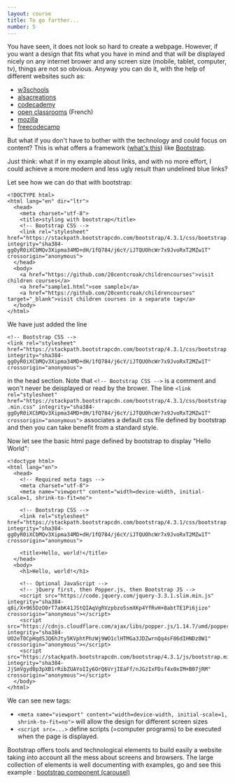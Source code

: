 ```yaml
---
layout: course
title: To go farther...
number: 5
---
```


You have seen, it does not look so hard to create a webpage. However, if you want a design that fits what you have in mind and that will be displayed nicely on any internet brower and any screen size (mobile, tablet, computer, tv), things are not so obvious. Anyway you can do it, with the help of different websites such as:
- [w3schools](https://www.w3schools.com/)
- [alsacreations](https://www.alsacreations.com/)
- [codecademy](https://www.codecademy.com/learn/learn-html)
- [open classrooms](https://openclassrooms.com/fr/courses/1603881-apprenez-a-creer-votre-site-web-avec-html5-et-css3) (French)
- [mozilla](https://developer.mozilla.org/en-US/docs/Web/HTML)
- [freecodecamp](https://www.freecodecamp.org/news/learn-responsive-web-design-in-5-minutes/)

But what if you don't have to bother with the technology and could focus on content? This is what offers a framework ([what's this](https://en.wikipedia.org/wiki/Software_framework)) like [Bootstrap](https://getbootstrap.com/).

Just think: what if in my example about links, and with no more effort, I could achieve a more modern and less ugly result than undelined blue links?

Let see how we can do that with bootstrap:
```
<!DOCTYPE html>
<html lang="en" dir="ltr">
  <head>
    <meta charset="utf-8">
    <title>styling with bootstrap</title>
    <!-- Bootstrap CSS -->
    <link rel="stylesheet" href="https://stackpath.bootstrapcdn.com/bootstrap/4.3.1/css/bootstrap.min.css" integrity="sha384-ggOyR0iXCbMQv3Xipma34MD+dH/1fQ784/j6cY/iJTQUOhcWr7x9JvoRxT2MZw1T" crossorigin="anonymous">
  </head>
  <body>
    <a href="https://github.com/20centcroak/childrencourses">visit children courses</a>
    <a href="sample1.html">see sample1</a>
    <a href="https://github.com/20centcroak/childrencourses" target="_blank">visit children courses in a separate tag</a>
  </body>
</html>
```

We have just added the line
```
<!-- Bootstrap CSS -->
<link rel="stylesheet" href="https://stackpath.bootstrapcdn.com/bootstrap/4.3.1/css/bootstrap.min.css" integrity="sha384-ggOyR0iXCbMQv3Xipma34MD+dH/1fQ784/j6cY/iJTQUOhcWr7x9JvoRxT2MZw1T" crossorigin="anonymous">
```
in the head section. Note that `<!-- Bootstrap CSS -->` is a comment and won't never be deisplayed or read by the brower.
The line `<link rel="stylesheet" href="https://stackpath.bootstrapcdn.com/bootstrap/4.3.1/css/bootstrap.min.css" integrity="sha384-ggOyR0iXCbMQv3Xipma34MD+dH/1fQ784/j6cY/iJTQUOhcWr7x9JvoRxT2MZw1T" crossorigin="anonymous">` associates a default css file defined by bootstrap and then you can take benefit from a standard style.

Now let see the basic html page defined by bootstrap to display "Hello World":
```
<!doctype html>
<html lang="en">
  <head>
    <!-- Required meta tags -->
    <meta charset="utf-8">
    <meta name="viewport" content="width=device-width, initial-scale=1, shrink-to-fit=no">

    <!-- Bootstrap CSS -->
    <link rel="stylesheet" href="https://stackpath.bootstrapcdn.com/bootstrap/4.3.1/css/bootstrap.min.css" integrity="sha384-ggOyR0iXCbMQv3Xipma34MD+dH/1fQ784/j6cY/iJTQUOhcWr7x9JvoRxT2MZw1T" crossorigin="anonymous">

    <title>Hello, world!</title>
  </head>
  <body>
    <h1>Hello, world!</h1>

    <!-- Optional JavaScript -->
    <!-- jQuery first, then Popper.js, then Bootstrap JS -->
    <script src="https://code.jquery.com/jquery-3.3.1.slim.min.js" integrity="sha384-q8i/X+965DzO0rT7abK41JStQIAqVgRVzpbzo5smXKp4YfRvH+8abtTE1Pi6jizo" crossorigin="anonymous"></script>
    <script src="https://cdnjs.cloudflare.com/ajax/libs/popper.js/1.14.7/umd/popper.min.js" integrity="sha384-UO2eT0CpHqdSJQ6hJty5KVphtPhzWj9WO1clHTMGa3JDZwrnQq4sF86dIHNDz0W1" crossorigin="anonymous"></script>
    <script src="https://stackpath.bootstrapcdn.com/bootstrap/4.3.1/js/bootstrap.min.js" integrity="sha384-JjSmVgyd0p3pXB1rRibZUAYoIIy6OrQ6VrjIEaFf/nJGzIxFDsf4x0xIM+B07jRM" crossorigin="anonymous"></script>
  </body>
</html>
```

We can see new tags:
- `<meta name="viewport" content="width=device-width, initial-scale=1, shrink-to-fit=no">` will allow the design for different screen sizes
- `<script src=...>` define scripts (=computer programs) to be executed when the page is displayed.

Bootstrap offers tools and technological elements to build easily a website taking into account all the mess about screens and browsers. The large collection of elements is well documenting with examples, go and see this example :
[bootstrap component (carousel)](https://getbootstrap.com/docs/4.3/components/carousel/)
